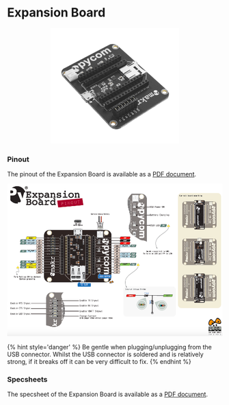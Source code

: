 # Expansion Board

<p align="center"><img src ="../../../img/expansion.png" width="300"></p>

### Pinout

The pinout of the Expansion Board is available as a [PDF document](../downloads/expansion-pinout.pdf).

<p align="center"><img src ="../../../img/expansion-pinout.png"></p>

{% hint style='danger' %}
Be gentle when plugging/unplugging from the USB connector. Whilst the USB connector is soldered and is relatively strong, if it breaks off it can be very difficult to fix.
{% endhint %}

### Specsheets

The specsheet of the Expansion Board is available as a [PDF document](../downloads/expansion-specsheet.pdf).
